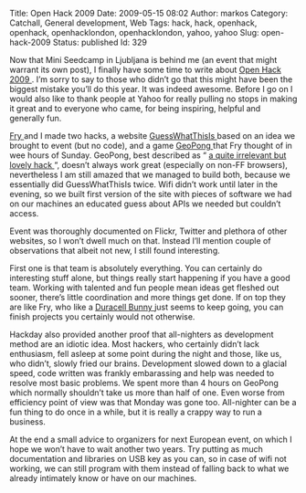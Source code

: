 Title: Open Hack 2009
Date: 2009-05-15 08:02
Author: markos
Category: Catchall, General development, Web
Tags: hack, hack, openhack, openhack, openhacklondon, openhacklondon, yahoo, yahoo
Slug: open-hack-2009
Status: published
Id: 329

<html>
 <body>
  <div>
   <p>
    Now that Mini Seedcamp in Ljubljana is behind me (an event that might warrant its own post), I finally have some time to write about
    <a href="http://openhacklondon.pbworks.com/FrontPage">
     Open Hack 2009
    </a>
    . I’m sorry to say to those who didn’t go that this might have been the biggest mistake you’ll do this year. It was indeed awesome. Before I go on I would also like to thank people at Yahoo for really pulling no stops in making it great and to everyone who came, for being inspiring, helpful and generally fun.
   </p>
   <p>
    <a href="http://friedcellcollective.net/outbreak/">
     Fry
    </a>
    and I made two hacks, a website
    <a href="http://guesswhatthisis.appspot.com/">
     GuessWhatThisIs
    </a>
    based on an idea we brought to event (but no code), and a game
    <a href="http://friedcell.net/geopong/">
     GeoPong
    </a>
    that Fry thought of in wee hours of Sunday. GeoPong, best described as “
    <a href="http://www.wait-till-i.com/2009/05/11/open-hack-london-2009-my-presentation-and-quick-review/" title="Link to quote">
     a quite irrelevant but lovely hack
    </a>
    “, doesn’t always work great (especially on non-FF browsers), nevertheless I am still amazed that we managed to build both, because we essentially did GuessWhatThisIs twice. Wifi didn’t work until later in the evening, so we built first version of the site with pieces of software we had on our machines an educated guess about APIs we needed but couldn’t access.
   </p>
   <p>
    Event was thoroughly documented on Flickr, Twitter and plethora of other websites, so I won’t dwell much on that. Instead I’ll mention couple of observations that albeit not new, I still found interesting.
   </p>
   <p>
    First one is that team is absolutely everything. You can certainly do interesting stuff alone, but things really start happening if you have a good team. Working with talented and fun people mean ideas get fleshed out sooner, there’s little coordination and more things get done. If on top they are like Fry, who like a
    <a href="http://en.wikipedia.org/wiki/Duracell_Bunny">
     Duracell Bunny
    </a>
    just seems to keep going, you can finish projects you certainly would not otherwise.
   </p>
   <p>
    Hackday also provided another proof that all-nighters as development method are an idiotic idea. Most hackers, who certainly didn’t lack enthusiasm, fell asleep at some point during the night and those, like us, who didn’t, slowly fried our brains. Development slowed down to a glacial speed, code written was frankly embarassing and help was needed to resolve most basic problems. We spent more than 4 hours on GeoPong which normally shouldn’t take us more than half of one. Even worse from efficiency point of view was that Monday was gone too. All-nighter can be a fun thing to do once in a while, but it is really a crappy way to run a business.
   </p>
   <p>
    At the end a small advice to organizers for next European event, on which I hope we won’t have to wait another two years. Try putting as much documentation and libraries on USB key as you can, so in case of wifi not working, we can still program with them instead of falling back to what we already intimately know or have on our machines.
   </p>
  </div>
 </body>
</html>